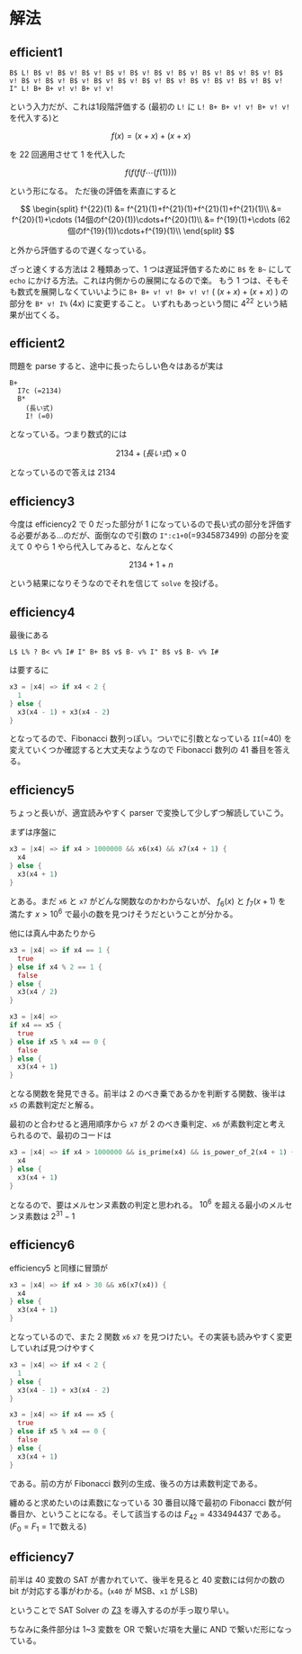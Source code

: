 # 解法

## efficient1
```
B$ L! B$ v! B$ v! B$ v! B$ v! B$ v! B$ v! B$ v! B$ v! B$ v! B$ v! B$ v! B$ v! B$ v! B$ v! B$ v! B$ v! B$ v! B$ v! B$ v! B$ v! B$ v! B$ v! I" L! B+ B+ v! v! B+ v! v!
```

という入力だが、これは1段階評価する (最初の `L!` に `L! B+ B+ v! v! B+ v! v!` を代入する)と

$$
  f(x) = (x+x) + (x+x)
$$

を 22 回適用させて 1 を代入した 

$$
f(f(f(f \cdots (f(1))))
$$

という形になる。
ただ後の評価を素直にすると

$$
\begin{split}
f^{22}(1) &= f^{21}(1)+f^{21}(1)+f^{21}(1)+f^{21}(1)\\
&= f^{20}(1)+\cdots (14個のf^{20}(1))\cdots+f^{20}(1)\\
&= f^{19}(1)+\cdots (62個のf^{19}(1))\cdots+f^{19}(1)\\
\end{split}
$$

と外から評価するので遅くなっている。

ざっと速くする方法は 2 種類あって、1 つは遅延評価するために `B$` を `B~` にして `echo` にかける方法。これは内側からの展開になるので楽。
もう 1 つは、そもそも数式を展開しなくていいように `B+ B+ v! v! B+ v! v!` ( $(x+x)+(x+x)$ ) の部分を `B* v! I%` ($4x$) に変更すること。
いずれもあっという間に $4^{22}$ という結果が出てくる。

## efficient2
問題を parse すると、途中に長ったらしい色々はあるが実は
```
B+
  I7c (=2134)
  B*
    (長い式)
    I! (=0)
```
となっている。つまり数式的には

$$
2134 + (長い式) \times 0
$$

となっているので答えは 2134

## efficiency3
今度は efficiency2 で 0 だった部分が 1 になっているので長い式の部分を評価する必要がある…のだが、面倒なので引数の `I":c1+0`(=9345873499) の部分を変えて 0 やら 1 やら代入してみると、なんとなく

$$
2134+1+n
$$

という結果になりそうなのでそれを信じて `solve` を投げる。

## efficiency4
最後にある
```
L$ L% ? B< v% I# I" B+ B$ v$ B- v% I" B$ v$ B- v% I#
```
は要するに
```rust
x3 = |x4| => if x4 < 2 {
  1
} else {
  x3(x4 - 1) + x3(x4 - 2)
}
```
となってるので、Fibonacci 数列っぽい。ついでに引数となっている `II`(=40) を変えていくつか確認すると大丈夫なようなので Fibonacci 数列の 41 番目を答える。

## efficiency5
ちょっと長いが、適宜読みやすく parser で変換して少しずつ解読していこう。

まずは序盤に
```rust
x3 = |x4| => if x4 > 1000000 && x6(x4) && x7(x4 + 1) {
  x4
} else {
  x3(x4 + 1)
}
```
とある。まだ `x6` と `x7` がどんな関数なのかわからないが、 $f_6(x)$ と $f_7(x+1)$ を満たす $x>10^6$ で最小の数を見つけそうだということが分かる。

他には真ん中あたりから
```rust
x3 = |x4| => if x4 == 1 {
  true
} else if x4 % 2 == 1 {
  false
} else {
  x3(x4 / 2)
}
```
```rust
x3 = |x4| =>
if x4 == x5 {
  true
} else if x5 % x4 == 0 {
  false
} else {
  x3(x4 + 1)
}
```
となる関数を発見できる。前半は 2 のべき乗であるかを判断する関数、後半は `x5` の素数判定だと解る。

最初のと合わせると適用順序から `x7` が 2 のべき乗判定、`x6` が素数判定と考えられるので、最初のコードは
```rust
x3 = |x4| => if x4 > 1000000 && is_prime(x4) && is_power_of_2(x4 + 1) {
  x4
} else {
  x3(x4 + 1)
}
```
となるので、要はメルセンヌ素数の判定と思われる。 $10^6$ を超える最小のメルセンヌ素数は $2^{31}-1$

## efficiency6
efficiency5 と同様に冒頭が
```rust
x3 = |x4| => if x4 > 30 && x6(x7(x4)) {
  x4
} else {
  x3(x4 + 1)
}
```
となっているので、また 2 関数 `x6` `x7` を見つけたい。その実装も読みやすく変更していれば見つけやすく
```rust
x3 = |x4| => if x4 < 2 {
  1
} else {
  x3(x4 - 1) + x3(x4 - 2)
}
```
```rust
x3 = |x4| => if x4 == x5 {
  true
} else if x5 % x4 == 0 {
  false
} else {
  x3(x4 + 1)
}
```
である。前の方が Fibonacci 数列の生成、後ろの方は素数判定である。

纏めると求めたいのは素数になっている 30 番目以降で最初の Fibonacci 数が何番目か、ということになる。そして該当するのは $F_{42}=433494437$ である。($F_0=F_1=1$で数える)

## efficiency7
前半は 40 変数の SAT が書かれていて、後半を見ると 40 変数には何かの数の bit が対応する事がわかる。(`x40` が MSB、`x1` が LSB)

ということで SAT Solver の [Z3](https://github.com/Z3Prover/z3) を導入するのが手っ取り早い。

ちなみに条件部分は 1~3 変数を OR で繋いだ項を大量に AND で繋いだ形になっている。
